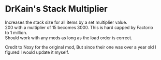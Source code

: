 # DrKain's Stack Multiplier  
  
Increases the stack size for all items by a set multiplier value.    
200 with a multiplier of 15 becomes 3000. This is hard capped by Factorio to 1 million.  
Should work with any mods as long as the load order is correct.  


Credit to Noxy for the original mod, But since their one was over a year old I figured I would update it myself.  